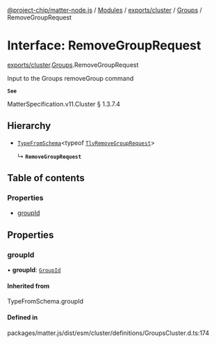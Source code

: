 [@project-chip/matter-node.js](../README.md) / [Modules](../modules.md) / [exports/cluster](../modules/exports_cluster.md) / [Groups](../modules/exports_cluster.Groups.md) / RemoveGroupRequest

# Interface: RemoveGroupRequest

[exports/cluster](../modules/exports_cluster.md).[Groups](../modules/exports_cluster.Groups.md).RemoveGroupRequest

Input to the Groups removeGroup command

**`See`**

MatterSpecification.v11.Cluster § 1.3.7.4

## Hierarchy

- [`TypeFromSchema`](../modules/exports_tlv.md#typefromschema)\<typeof [`TlvRemoveGroupRequest`](../modules/exports_cluster.Groups.md#tlvremovegrouprequest)\>

  ↳ **`RemoveGroupRequest`**

## Table of contents

### Properties

- [groupId](exports_cluster.Groups.RemoveGroupRequest.md#groupid)

## Properties

### groupId

• **groupId**: [`GroupId`](../modules/exports_datatype.md#groupid)

#### Inherited from

TypeFromSchema.groupId

#### Defined in

packages/matter.js/dist/esm/cluster/definitions/GroupsCluster.d.ts:174
